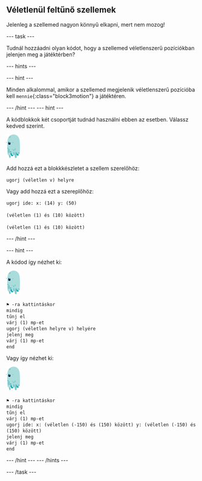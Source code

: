 ## Véletlenül feltűnő szellemek

Jelenleg a szellemed nagyon könnyű elkapni, mert nem mozog!

--- task ---

Tudnál hozzáadni olyan kódot, hogy a szellemed véletlenszerű pozíciókban jelenjen meg a játéktérben?

--- hints ---


--- hint ---

Minden alkalommal, amikor a szellemed megjelenik véletlenszerű pozícióba kell `mennie`{:class="block3motion"} a játéktéren.

--- /hint --- --- hint ---

A kódblokkok két csoportját tudnád használni ebben az esetben. Válassz kedved szerint.

![szellem-szereplő](images/ghost-sprite.png)

Add hozzá ezt a blokkkészletet a szellem szerelőhöz:

```blocks3
ugorj (véletlen v) helyre
```

Vagy add hozzá ezt a szereplőhöz:

```blocks3
ugorj ide: x: (14) y: (50)

(véletlen (1) és (10) között)

(véletlen (1) és (10) között)
```

--- /hint ---

--- hint ---

A kódod így nézhet ki:

![szellem-szereplő](images/ghost-sprite.png)

```blocks3
⚑ -ra kattintáskor
mindig 
tűnj el
várj (1) mp-et
ugorj (véletlen helyre v) helyére
jelenj meg
várj (1) mp-et
end
```

Vagy így nézhet ki:

![szellem-szereplő](images/ghost-sprite.png)

```blocks3
⚑ -ra kattintáskor
mindig 
tűnj el
várj (1) mp-et
ugorj ide: x: (véletlen (-150) és (150) között) y: (véletlen (-150) és (150) között)
jelenj meg
várj (1) mp-et
end
```

--- /hint --- --- /hints ---

--- /task ---